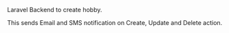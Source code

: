 Laravel Backend to create hobby.

This sends Email and SMS notification on Create, Update and Delete action.